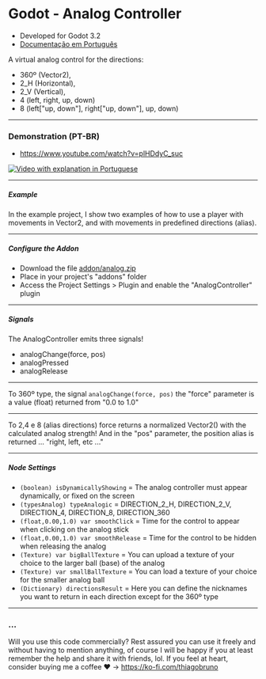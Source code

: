 # Godot - Analog Controller

- Developed for Godot 3.2
- [Documentação em Português](README_PT-BR.md)

A virtual analog control for the directions:
- 360º (Vector2), 
- 2_H (Horizontal), 
- 2_V (Vertical), 
- 4 (left, right, up, down)
- 8 (left["up, down"], right["up, down"], up, down)

----------

### Demonstration (PT-BR)
- https://www.youtube.com/watch?v=plHDdyC_suc

[![Video with explanation in Portuguese](https://img.youtube.com/vi/plHDdyC_suc/0.jpg)](https://www.youtube.com/watch?v=plHDdyC_suc)

----------

##### Example
In the example project, I show two examples of how to use a player with movements in Vector2, and with movements in predefined directions (alias).

----------

##### Configure the Addon
- Download the file [addon/analog.zip](addon/analog_controller.zip)
- Place in your project's "addons" folder
- Access the Project Settings > Plugin and enable the "AnalogController" plugin

----------

##### Signals

The AnalogController emits three signals!

- analogChange(force, pos)
- analogPressed
- analogRelease

----------

To 360º type, the signal ```analogChange(force, pos)``` the "force" parameter is a value (float) returned from "0.0 to 1.0"

----------

To 2,4 e 8 (alias directions) force returns a normalized Vector2() with the calculated analog strength!
And in the "pos" parameter, the position alias is returned ... "right, left, etc ..."

----------

##### Node Settings


- ```(boolean) isDynamicallyShowing``` = The analog controller must appear dynamically, or fixed on the screen
- ```(typesAnalog) typeAnalogic``` = DIRECTION_2_H, DIRECTION_2_V, DIRECTION_4, DIRECTION_8, DIRECTION_360
- ```(float,0.00,1.0) var smoothClick``` = Time for the control to appear when clicking on the analog stick
- ```(float,0.00,1.0) var smoothRelease``` = Time for the control to be hidden when releasing the analog
- ```(Texture) var bigBallTexture``` = You can upload a texture of your choice to the larger ball (base) of the analog
- ```(Texture) var smallBallTexture``` = You can load a texture of your choice for the smaller analog ball
- ```(Dictionary) directionsResult``` = Here you can define the nicknames you want to return in each direction except for the 360º type

----------

### ...
Will you use this code commercially? Rest assured you can use it freely and without having to mention anything, of course I will be happy if you at least remember the help and share it with friends, lol. If you feel at heart, consider buying me a coffee :heart: -> https://ko-fi.com/thiagobruno

